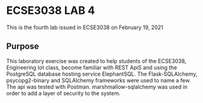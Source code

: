# ECSE3038 LAB 4
This is the fourth lab issued in ECSE3038 on February 19, 2021

## Purpose 
This laboratory exercise was created to help students of the ECSE3038, Engineering Iot class, become familiar with REST ApiS and using the PostgreSQL database hosting service ElephantSQL. The Flask-SQLAlchemy, psycopg2-binary and SQLAlchemy frameworks were used to name a few. The api was tested with Postman. marshmallow-sqlalchemy was used in order to add a layer of security to the system.


